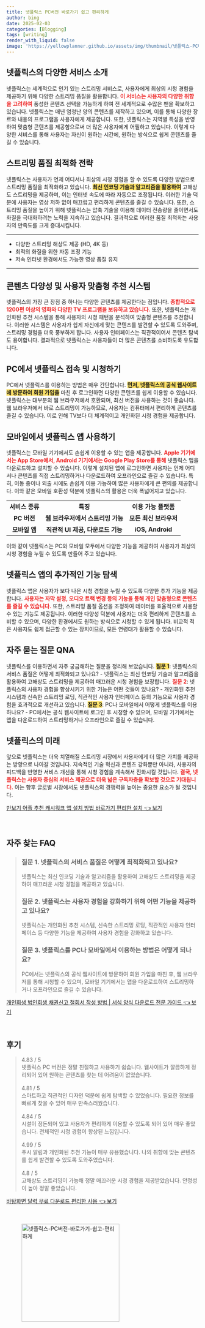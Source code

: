 ```yaml
---
title: 넷플릭스 PC버전 바로가기 쉽고 편리하게
author: bing
date: 2025-02-03
categories: [Blogging]
tags: [writing]
render_with_liquid: false
image: 'https://yellowplanner.github.io/assets/img/thumbnail/넷플릭스-PC버전-바로가기-쉽고-편리하게.webp'
---
```



<h2 id='넷플릭스_서비스_소개'>넷플릭스의 다양한 서비스 소개</h2>

<p>넷플릭스는 세계적으로 인기 있는 스트리밍 서비스로, 사용자에게 최상의 시청 경험을 제공하기 위해 다양한 스트리밍 품질을 활용합니다. <b><span style="color: #ee2323;">이 서비스는 사용자의 다양한 취향을 고려하여</span></b> 풍성한 콘텐츠 선택을 가능하게 하여 전 세계적으로 수많은 팬을 확보하고 있습니다. 넷플릭스는 매년 엄청난 양의 콘텐츠를 제작하고 있으며, 이를 통해 다양한 장르와 내용의 프로그램을 사용자에게 제공합니다. 또한, 넷플릭스는 지역별 특성을 반영하여 맞춤형 콘텐츠를 제공함으로써 더 많은 사용자에게 어필하고 있습니다. 이렇게 다양한 서비스를 통해 사용자는 자신이 원하는 시간에, 원하는 방식으로 쉽게 콘텐츠를 즐길 수 있습니다.</p>

<h2 id='스트리밍_품질_최적화_전략'>스트리밍 품질 최적화 전략</h2>

<p>넷플릭스는 사용자가 언제 어디서나 최상의 시청 경험을 할 수 있도록 다양한 방법으로 스트리밍 품질을 최적화하고 있습니다. <b><span style="background-color: #ffe066;">최신 인코딩 기술과 알고리즘을 활용하여</span></b> 고해상도 스트리밍을 제공하며, 이는 인터넷 속도에 따라 자동으로 조정됩니다. 이러한 기술 덕분에 사용자는 영상 저하 없이 매끄럽고 편리하게 콘텐츠를 즐길 수 있습니다. 또한, 스트리밍 품질을 높이기 위해 넷플릭스는 압축 기술을 이용해 데이터 전송량을 줄이면서도 화질을 극대화하려는 노력을 지속하고 있습니다. 결과적으로 이러한 품질 최적화는 사용자의 만족도를 크게 증대시킵니다.</p>

<hr />

<ul>
    <li>다양한 스트리밍 해상도 제공 (HD, 4K 등)</li>
    <li>최적의 화질을 위한 자동 조정 기능</li>
    <li>저속 인터넷 환경에서도 가능한 영상 품질 유지</li>
</ul>

<hr />

<h2 id='콘텐츠_다양성_및_추천_시스템'>콘텐츠 다양성 및 사용자 맞춤형 추천 시스템</h2>

<p>넷플릭스의 가장 큰 장점 중 하나는 다양한 콘텐츠를 제공한다는 점입니다. <b><span style="color: #ee2323;">종합적으로 1200편 이상의 영화와 다양한 TV 프로그램을 보유하고 있습니다.</span></b> 또한, 넷플릭스는 개인화된 추천 시스템을 통해 사용자의 시청 패턴을 분석하여 맞춤형 콘텐츠를 추천합니다. 이러한 시스템은 사용자가 쉽게 자신에게 맞는 콘텐츠를 발견할 수 있도록 도와주며, 스트리밍 경험을 더욱 풍부하게 합니다. 사용자 인터페이스는 직관적이어서 콘텐츠 탐색도 용이합니다. 결과적으로 넷플릭스는 사용자들이 더 많은 콘텐츠를 소비하도록 유도합니다.</p>

<h2 id='PC_버전_접속_방법'>PC에서 넷플릭스 접속 및 시청하기</h2>

<p>PC에서 넷플릭스를 이용하는 방법은 매우 간단합니다. <b><span style="background-color: #ffe066;">먼저, 넷플릭스의 공식 웹사이트에 방문하여 회원 가입을</span></b> 마친 후 로그인하면 다양한 콘텐츠를 쉽게 이용할 수 있습니다. 넷플릭스는 대부분의 웹 브라우저에서 호환되며, 최신 버전을 사용하는 것이 좋습니다. 웹 브라우저에서 바로 스트리밍이 가능하므로, 사용자는 컴퓨터에서 편리하게 콘텐츠를 즐길 수 있습니다. 이로 인해 TV보다 더 체계적이고 개인화된 시청 경험을 제공합니다.</p>

<h2 id='모바일_앱_사용법'>모바일에서 넷플릭스 앱 사용하기</h2>

<p>넷플릭스는 모바일 기기에서도 손쉽게 이용할 수 있는 앱을 제공합니다. <b><span style="color: #ee2323;">Apple 기기에서는 App Store에서, Android 기기에서는 Google Play Store를 통해</span></b> 넷플릭스 앱을 다운로드하고 설치할 수 있습니다. 이렇게 설치된 앱에 로그인하면 사용자는 언제 어디서나 콘텐츠를 직접 스트리밍하거나 다운로드하여 오프라인으로 즐길 수 있습니다. 특히, 이동 중이나 외출 시에도 손쉽게 이용 가능하여 많은 사용자에게 큰 편의를 제공합니다. 이와 같은 모바일 호환성 덕분에 넷플릭스의 활용은 더욱 폭넓어지고 있습니다.</p>

<table>
    <tr>
        <td style="text-align: center; height: 17px;"><b>서비스 종류</b></td>
        <td style="text-align: center; height: 17px;"><b>특징</b></td>
        <td style="text-align: center; height: 17px;"><b>이용 가능 플랫폼</b></td>
    </tr>
    <tr>
        <td style="text-align: center; height: 17px;"><b>PC 버전</b></td>
        <td style="text-align: center; height: 17px;"><b>웹 브라우저에서 스트리밍 가능</b></td>
        <td style="text-align: center; height: 17px;"><b>모든 최신 브라우저</b></td>
    </tr>
    <tr>
        <td style="text-align: center; height: 17px;"><b>모바일 앱</b></td>
        <td style="text-align: center; height: 17px;"><b>직관적 UI 제공, 다운로드 기능</b></td>
        <td style="text-align: center; height: 17px;"><b>iOS, Android</b></td>
    </tr>
</table>

<p>이와 같이 넷플릭스는 PC와 모바일 모두에서 다양한 기능을 제공하여 사용자가 최상의 시청 경험을 누릴 수 있도록 만들어 주고 있습니다.</p>

<h2 id='넷플릭스_기타_기능_탐색'>넷플릭스 앱의 추가적인 기능 탐색</h2>

<p>넷플릭스 앱은 사용자가 보다 나은 시청 경험을 누릴 수 있도록 다양한 추가 기능을 제공합니다. <b><span style="color: #ee2323;">사용자는 자막 설정, 오디오 트랙 변경 등의 기능을 통해 개인 맞춤형으로 콘텐츠를 즐길 수 있습니다.</span></b> 또한, 스트리밍 품질 옵션을 조정하여 데이터를 효율적으로 사용할 수 있는 기능도 제공됩니다. 이러한 다양성 덕분에 사용자는 더욱 편리하게 콘텐츠를 소비할 수 있으며, 다양한 환경에서도 원하는 방식으로 시청할 수 있게 됩니다. 비교적 적은 사용자도 쉽게 접근할 수 있는 장치이므로, 모든 연령대가 활용할 수 있습니다.</p>

<h2 id='자주_묻는_질문'>자주 묻는 질문 QNA</h2>

<p>넷플릭스를 이용하면서 자주 궁금해하는 질문을 정리해 보았습니다. <b><span style="background-color: #ffe066;">질문 1</span></b>: 넷플릭스의 서비스 품질은 어떻게 최적화되고 있나요? - 넷플릭스는 최신 인코딩 기술과 알고리즘을 활용하여 고해상도 스트리밍을 제공하여 매끄러운 시청 경험을 보장합니다. <b><span style="color: #ee2323;">질문 2</span></b>: 넷플릭스의 사용자 경험을 향상시키기 위한 기능은 어떤 것들이 있나요? - 개인화된 추천 시스템과 신속한 스트리밍 로딩, 직관적인 사용자 인터페이스 등의 기능으로 사용자 경험을 효과적으로 개선하고 있습니다. <b><span style="background-color: #ffe066;">질문 3</span></b>: PC나 모바일에서 어떻게 넷플릭스를 이용하나요? - PC에서는 공식 웹사이트에 로그인 후 시청할 수 있으며, 모바일 기기에서는 앱을 다운로드하여 스트리밍하거나 오프라인으로 즐길 수 있습니다.</p>

<h2 id='넷플릭스의_미래'>넷플릭스의 미래</h2>

<p>앞으로 넷플릭스는 더욱 치열해질 스트리밍 시장에서 사용자에게 더 많은 가치를 제공하는 방향으로 나아갈 것입니다. 지속적인 기술 혁신과 콘텐츠 강화뿐만 아니라, 사용자의 피드백을 반영한 서비스 개선을 통해 시청 경험을 계속해서 진화시킬 것입니다. <b><span style="color: #ee2323;">결국, 넷플릭스는 사용자 중심의 서비스 제공으로 더욱 넓은 구독자층을 확보할 것으로 기대됩니다.</span></b> 이는 향후 글로벌 시장에서도 넷플릭스의 경쟁력을 높이는 중요한 요소가 될 것입니다.</p>


<p><a class="click-button" title="만보기 어플 추천 캐시워크 앱 설치 방법 바로가기 편리한 설치" href="https://yellowplanner.github.io/posts/%EB%A7%8C%EB%B3%B4%EA%B8%B0-%EC%96%B4%ED%94%8C-%EC%B6%94%EC%B2%9C-%EC%BA%90%EC%8B%9C%EC%9B%8C%ED%81%AC-%EC%95%B1-%EC%84%A4%EC%B9%98-%EB%B0%A9%EB%B2%95-%EB%B0%94%EB%A1%9C%EA%B0%80%EA%B8%B0-%ED%8E%B8%EB%A6%AC%ED%95%9C-%EC%84%A4%EC%B9%98/" rel="dofollow">만보기 어플 추천 캐시워크 앱 설치 방법 바로가기 편리한 설치 👈 보기</a></p><br>
<h2 id='자주_찾는_FAQ'>자주 찾는 FAQ</h2>
<div itemscope="" itemtype="https://schema.org/FAQPage"> 
<blockquote> 
<div itemscope="" itemprop="mainEntity" itemtype="https://schema.org/Question"> 
<h3 itemprop="name">질문 1. 넷플릭스의 서비스 품질은 어떻게 최적화되고 있나요?</h3> 
<div itemscope="" itemprop="acceptedAnswer" itemtype="https://schema.org/Answer"> 
<span itemprop="text"> 
<p>넷플릭스는 최신 인코딩 기술과 알고리즘을 활용하여 고해상도 스트리밍을 제공하여 매끄러운 시청 경험을 제공하고 있습니다.</p> 
</span> 
</div> 
</div> 
<div itemscope="" itemprop="mainEntity" itemtype="https://schema.org/Question"> 
<h3 itemprop="name">질문 2. 넷플릭스는 사용자 경험을 강화하기 위해 어떤 기능을 제공하고 있나요?</h3> 
<div itemscope="" itemprop="acceptedAnswer" itemtype="https://schema.org/Answer"> 
<span itemprop="text"> 
<p>넷플릭스는 개인화된 추천 시스템, 신속한 스트리밍 로딩, 직관적인 사용자 인터페이스 등 다양한 기능을 제공하여 사용자 경험을 강화하고 있습니다.</p> 
</span> 
</div> 
</div> 
<div itemscope="" itemprop="mainEntity" itemtype="https://schema.org/Question"> 
<h3 itemprop="name">질문 3. 넷플릭스를 PC나 모바일에서 이용하는 방법은 어떻게 되나요?</h3> 
<div itemscope="" itemprop="acceptedAnswer" itemtype="https://schema.org/Answer"> 
<span itemprop="text"> 
<p>PC에서는 넷플릭스의 공식 웹사이트에 방문하여 회원 가입을 마친 후, 웹 브라우저를 통해 시청할 수 있으며, 모바일 기기에서는 앱을 다운로드하여 스트리밍하거나 오프라인으로 즐길 수 있습니다.</p> 
</span> 
</div> 
</div> 
</blockquote> 
</div>
<p><a class="click-button" title="개인회생 법인회생 채권신고 철회서 작성 방법 | 서식 양식 다운로드 전문 가이드" href="https://yellowplanner.github.io/posts/%EA%B0%9C%EC%9D%B8%ED%9A%8C%EC%83%9D-%EB%B2%95%EC%9D%B8%ED%9A%8C%EC%83%9D-%EC%B1%84%EA%B6%8C%EC%8B%A0%EA%B3%A0-%EC%B2%A0%ED%9A%8C%EC%84%9C-%EC%9E%91%EC%84%B1-%EB%B0%A9%EB%B2%95-%EC%84%9C%EC%8B%9D-%EC%96%91%EC%8B%9D-%EB%8B%A4%EC%9A%B4%EB%A1%9C%EB%93%9C-%EC%A0%84%EB%AC%B8-%EA%B0%80%EC%9D%B4%EB%93%9C/" rel="dofollow">개인회생 법인회생 채권신고 철회서 작성 방법 | 서식 양식 다운로드 전문 가이드 👈 보기</a></p><br>
<h2 id='후기'>후기</h2>
<div itemscope itemtype="https://schema.org/Product">
  <blockquote>
  <div itemprop="review" itemscope itemtype="https://schema.org/Review">
      <div itemprop="reviewRating" itemscope itemtype="https://schema.org/Rating"> <span itemprop="ratingValue">4.83</span> / <span itemprop="bestRating">5</span> </div>
      <span itemprop="reviewBody">넷플릭스 PC 버전은 정말 친절하고 사용하기 쉽습니다. 웹사이트가 깔끔하게 정리되어 있어 원하는 콘텐츠를 찾는 데 어려움이 없었습니다.</span>
  </div>
  <br>
  <div itemprop="review" itemscope itemtype="https://schema.org/Review">
      <div itemprop="reviewRating" itemscope itemtype="https://schema.org/Rating"> <span itemprop="ratingValue">4.81</span> / <span itemprop="bestRating">5</span> </div>
      <span itemprop="reviewBody">스마트하고 직관적인 디자인 덕분에 쉽게 탐색할 수 있었습니다. 필요한 정보를 빠르게 찾을 수 있어 매우 만족스러웠습니다.</span>
  </div>
  <br>
  <div itemprop="review" itemscope itemtype="https://schema.org/Review">
      <div itemprop="reviewRating" itemscope itemtype="https://schema.org/Rating"> <span itemprop="ratingValue">4.84</span> / <span itemprop="bestRating">5</span> </div>
      <span itemprop="reviewBody">시설이 정돈되어 있고 사용자가 편리하게 이용할 수 있도록 되어 있어 매우 좋았습니다. 전체적인 시청 경험이 향상된 느낌입니다.</span>
  </div>
  <br>
  <div itemprop="review" itemscope itemtype="https://schema.org/Review">
      <div itemprop="reviewRating" itemscope itemtype="https://schema.org/Rating"> <span itemprop="ratingValue">4.99</span> / <span itemprop="bestRating">5</span> </div>
      <span itemprop="reviewBody">푸시 알림과 개인화된 추천 기능이 매우 유용했습니다. 나의 취향에 맞는 콘텐츠를 쉽게 발견할 수 있도록 도와주었습니다.</span>
  </div>
  <br>
  <div itemprop="review" itemscope itemtype="https://schema.org/Review">
      <div itemprop="reviewRating" itemscope itemtype="https://schema.org/Rating"> <span itemprop="ratingValue">4.8</span> / <span itemprop="bestRating">5</span> </div>
      <span itemprop="reviewBody">고해상도 스트리밍이 가능해 정말 매끄러운 시청 경험을 제공받았습니다. 안정성이 높아 정말 좋았습니다.</span>
  </div>
  </blockquote>
</div>
<p><a class="click-button" title="바탕화면 달력 무료 다운로드 편리한 사용" href="https://yellowplanner.github.io/posts/%EB%B0%94%ED%83%95%ED%99%94%EB%A9%B4-%EB%8B%AC%EB%A0%A5-%EB%AC%B4%EB%A3%8C-%EB%8B%A4%EC%9A%B4%EB%A1%9C%EB%93%9C-%ED%8E%B8%EB%A6%AC%ED%95%9C-%EC%82%AC%EC%9A%A9/" rel="dofollow">바탕화면 달력 무료 다운로드 편리한 사용 👈 보기</a></p><br>
<figure class="image"><img src="https://yellowplanner.github.io/assets/img/thumbnail/넷플릭스-PC버전-바로가기-쉽고-편리하게.webp" alt="넷플릭스-PC버전-바로가기-쉽고-편리하게" width="256" height="256"></figure>